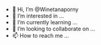 - 👋 Hi, I’m @Winetanaporny
- 👀 I’m interested in ...
- 🌱 I’m currently learning ...
- 💞️ I’m looking to collaborate on ...
- 📫 How to reach me ...

<!---
Winetanaporny/Winetanaporny is a ✨ special ✨ repository because its `README.md` (this file) appears on your GitHub profile.
You can click the Preview link to take a look at your changes.
--->
